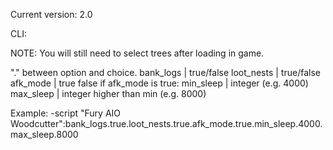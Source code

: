 Current version: 2.0

CLI:

NOTE: You will still need to select trees after loading in game.

"." between option and choice.
bank_logs | true/false
loot_nests | true/false
afk_mode | true false
if afk_mode is true:
min_sleep | integer (e.g. 4000)
max_sleep | integer higher than min (e.g. 8000)

Example:
-script "Fury AIO Woodcutter":bank_logs.true.loot_nests.true.afk_mode.true.min_sleep.4000.max_sleep.8000
